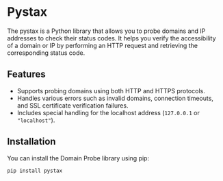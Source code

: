 # Pystax

The pystax is a Python library that allows you to probe domains and IP addresses to check their status codes. It helps you verify the accessibility of a domain or IP by performing an HTTP request and retrieving the corresponding status code.

## Features

- Supports probing domains using both HTTP and HTTPS protocols.
- Handles various errors such as invalid domains, connection timeouts, and SSL certificate verification failures.
- Includes special handling for the localhost address (`127.0.0.1` or `"localhost"`).

## Installation

You can install the Domain Probe library using pip:

```bash
pip install pystax
